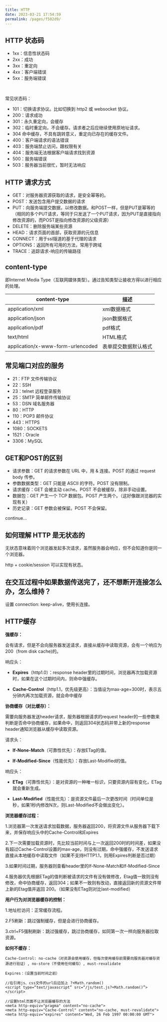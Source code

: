 ```yaml
---
title: HTTP
date: 2023-03-21 17:54:59
permalink: /pages/f502d9/
---
```


## HTTP 状态码

- 1xx：信息性状态码
- 2xx：成功
- 3xx：重定向
- 4xx：客户端错误
- 5xx：服务端错误

<br/>

常见状态码：

- 101：切换请求协议。比如切换到 http2 或 websocket 协议。
- 200：请求成功
- 301：永久重定向，会缓存
- 302：临时重定向，不会缓存。请求者之后应继续使用原地址请求。
- 304  命中缓存，不具有跳转意义，重定向已存在的缓存文件。
- 400：客户端请求的语法错误
- 403：服务端禁止访问，跟权限有关
- 404：服务端无法根据客户端请求找到资源
- 500：服务端错误
- 503：服务器当前很忙，暂时无法响应

## HTTP 请求方式

- GET：对服务器资源获取的请求，是安全幂等的。
- POST：发送包含用户提交数据的请求
- PUT：向服务端提交数据，以修改数据。和POST一样，但是PUT是幂等的（相同的多个PUT请求，等同于只发送了一个PUT请求，因为PUT是直接指向修改资源的，而POST是指向修改资源的父级资源）
- DELETE：删除服务端某些资源
- HEAD：请求页面的首部，获取资源的元信息
- CONNECT：用于ssl隧道的基于代理的请求
- OPTIONS：返回所有可用的方法，常用于跨域
- TRACE：追踪请求-响应的传输路径

## content-type

即Internet Media Type（互联网媒体类型）。通过告知类型让接收方得以进行相应的处理。

| content-type                      | 描述                 |
| --------------------------------- | -------------------- |
| application/xml                   | xml数据格式          |
| application/json                  | json数据格式         |
| application/pdf                   | pdf格式              |
| text/html                         | HTML格式             |
| application/x-www-form-urlencoded | 表单提交数据默认格式 |

## 常见端口对应的服务

- 21：FTP 文件传输协议
- 22：SSH
- 23：telnet 远程登录服务
- 25：SMTP 简单邮件传输协议
- 53：DSN 域名服务器
- 80：HTTP
- 110：POP3 邮件协议
- 443：HTTPS
- 1080：SOCKETS
- 1521：Oracle
- 3306：MySQL

## GET和POST的区别

- 请求参数：GET 的请求参数在 URL 中，用 & 连接。POST 的通过 request body 传参。
- 参数数据类型：GET 只能是 ASCII 的字符。POST 没有限制。
- 请求缓存：GET 会被主动 cache。POST 不会被缓存，除非手动设置。
- 数据包：GET 产生一个 TCP 数据包。POST 产生两个。（这好像跟浏览器的实现有关）
- 历史记录：GET 参数会被保留。POST 不会保留。

continue...

## 如何理解 HTTP 是无状态的

无状态意味着同个浏览器发起多次请求，虽然服务器会响应，但不会知道你是同一个浏览器。

http + cookie/session 可以实现有状态。



## 在交互过程中如果数据传送完了，还不想断开连接怎么办，怎么维持？

设置 connection: keep-alive，使用长连接。

## HTTP缓存

**强缓存：**

会有请求，但是不会向服务器发送请求，直接从缓存中读取资源，会有一个响应为200（from disk cache)的。

响应头：

- **Expires**（http1.0）：response header里的过期时间，浏览器再次加载资源时，如果在这个过期时间内，则命中强缓存。

- **Cache-Control**（http1.1，优先级更高）：当值设为max-age=300时，表示五分钟内再次加载资源，就会命中缓存

**协商缓存（对比缓存）：**

需要向服务器发送header请求，服务器根据请求的request header的一些参数来判断是否命中协商缓存，如果命中，则返回304状态码并带上新的response header通知浏览器从缓存中读取资源。

请求头：

- **If-None-Match**（可靠性优先）：存放ETag的值。

- **If-Modified-Since**（性能优先）：存放Last-Modified的值。

响应头：

- **ETag**（可靠性优先）：是对资源的一种唯一标识，只要资源内容有变化，ETag就会重新生成。

- **Last-Modified**（性能优先）：是资源文件最后一次更改时间（时间单位是秒，如果1秒内修改N次，则Last-Modified不会做出变化）。

**浏览器缓存过程：**

1.浏览器第一次发送请求加载数据，服务器返回200，将资源文件从服务器下载下来，并保存响应头中的Cache-Control和Expires

2.下一次需要加载资源时，先比较当前时间与上一次返回200时的时间差，如果没有超过Cache-Control设置的max-age，则没有过期，命中强缓存，不发送请求直接从本地缓存中读取文件（如果不支持HTTP1.1，则用Expires判断是否过期）

3.如果时间过期，服务器则查看header里的If-None-Match和If-Modified-Since

4.服务器优先根据ETag的值判断被请求的文件有没有做修改，Etag值一致则没有修改，命中协商缓存，返回304；如果不一致则有改动，直接返回新的资源文件带上新的Etag值并返回 200。（如果没有ETag则对比last-modified）

**用户行为对浏览器缓存的控制：**

1.地址栏访问：正常缓存流程。

2.F5刷新：跳过强制缓存，但是会进行协商缓存。

3.ctrl+F5强制刷新：跳过强缓存，跳过协商缓存，如同第一次一样向服务器拉取资源。

**如何不缓存：**

```
Cache-Control: no-cache（对资源会使用缓存，但每次使用缓存前需要向服务器对缓存资源进行验证）, no-store（不使用任何缓存）, must-revalidate
```

```
Expires：（设置当前时间之前）
```

```
//在引用js、css文件的url后边加上 ?+Math.random()
<script type=“text/javascript” src=“/js/test.js?+Math.random()”></script> 
```

```
//设置html页面不让浏览器缓存的方法
<meta http-equiv="pragma" content="no-cache"> 
<meta http-equiv="Cache-Control" content="no-cache, must-revalidate"> 
<meta http-equiv="expires" content="Wed, 26 Feb 1997 00:00:00 GMT">
```

